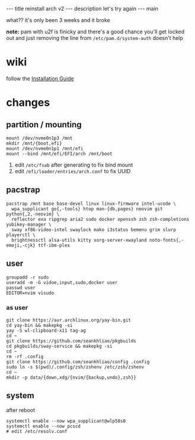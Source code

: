 --- title
reinstall arch v2
--- description
let's try again
--- main


what??
it's only been 3 weeks
and it broke

**note:**
pam with u2f is finicky
and there's a good chance you'll get locked out
and just removing the line from `/etc/pam.d/system-auth` doesn't help

# wiki

follow the [Installation Guide](https://wiki.archlinux.org/index.php/Installation_guide)

# changes

## partition / mounting

```
mount /dev/nvme0n1p3 /mnt
mkdir /mnt/{boot,efi}
mount /dev/nvme0n1p1 /mnt/efi
mount --bind /mnt/efi/EFI/arch /mnt/boot
```

1. edit `/etc/fsab` after generating to fix bind mount
2. edit `/efi/loader/entries/arch.conf` to fix UUID

## pacstrap

```
pacstrap /mnt base base-devel linux linux-firmware intel-ucode \
  wpa_supplicant go{,-tools} htop man-{db,pages} neovim git python{,2,-neovim} \
  reflector exa ripgrep aria2 sudo docker openssh zsh zsh-completions yubikey-manager \
  sway xf86-video-intel swaylock mako i3status bemenu grim slurp playerctl \
  brightnessctl alsa-utils kitty xorg-server-xwayland noto-fonts{,-emoji,-cjk} ttf-ibm-plex
```

## user
```
groupadd -r sudo
useradd -m -G vidoe,input,sudo,docker user
passwd user
EDITOR=nvim visudo
```

### as user
```
git clone https://aur.archlinux.org/yay-bin.git
cd yay-bin && makepkg -si
yay -S wl-clipboard-x11 tag-ag
cd ~
git clone https://github.com/seankhliao/pkgbuilds
cd pkgbuilds/sway-service && makepkg -si
cd ~
rm -rf .config 
git clone https://github.com/seankhliao/config .config
sudo ln -s $(pwd)/.config/zsh/zshenv /etc/zsh/zshenv
cd ~
mkdir -p data/{down,xdg/{nvim/{backup,undo},zsh}}
```

## system
after reboot
```
systemctl enable --now wpa_supplicant@wlp58s0
systemctl enable --now pcscd
# edit /etc/resolv.conf
```
